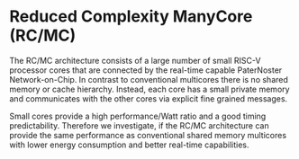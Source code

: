 Reduced Complexity ManyCore (RC/MC)
===================================

The RC/MC architecture consists of a large number of small RISC-V processor
cores that are connected by the real-time capable PaterNoster Network-on-Chip.
In contrast to conventional multicores there is no shared memory or cache
hierarchy. Instead, each core has a small private memory and communicates with
the other cores via explicit fine grained messages.

Small cores provide a high performance/Watt ratio and a good timing
predictability. Therefore we investigate, if the RC/MC architecture can provide
the same performance as conventional shared memory multicores with lower energy
consumption and better real-time capabilities.



